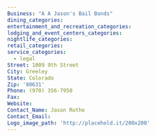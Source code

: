 ```yaml
---
Business: "A A Jason's Bail Bonds"
dining_categories:
entertainment_and_recreation_categories:
lodging_and_event_centers_categories:
nightlife_categories:
retail_categories:
service_categories:
  - legal
Street: 1009 9th Street
City: Greeley
State: Colorado
Zip: '80631'
Phone: (970) 356-7950
Fax:
Website:
Contact_Name: Jason Rothe
Contact_Email:
Logo_image_path: 'http://placehold.it/200x200'
---
```



